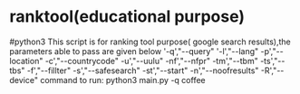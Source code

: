 # ranktool(educational purpose)
#python3
This script is for ranking tool purpose( google search results),the parameters able to pass are given below
'-q',"--query"
'-l',"--lang"
-p',"--location"
-c',"--countrycode"
-u',"--uulu"
-nf',"--nfpr"
-tm',"--tbm"
-ts',"--tbs"
-f',"--fillter"
-s',"--safesearch"
-st',"--start"
-n',"--noofresults"
-R',"--device"
command to run:
python3 main.py -q coffee
